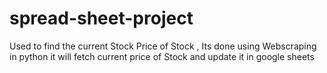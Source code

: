 # spread-sheet-project

Used to find the current Stock Price of Stock ,
Its done using Webscraping in python 
it will fetch current price of Stock and update it in google sheets 

